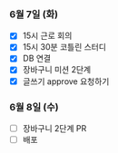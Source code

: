 ### 6월 7일 (화)
- [x] 15시 근로 회의
- [x] 15시 30분 코틀린 스터디
- [x] DB 연결
- [x] 장바구니 미션 2단계
- [x] 글쓰기 approve 요청하기

### 6월 8일 (수)
- [ ] 장바구니 2단계 PR
- [ ] 배포
